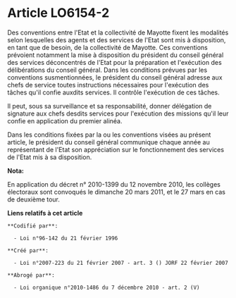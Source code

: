 # Article LO6154-2

Des conventions entre l'Etat et la collectivité de Mayotte fixent les modalités selon lesquelles des agents et des services
de l'Etat sont mis à disposition, en tant que de besoin, de la collectivité de Mayotte. Ces conventions prévoient notamment
la mise à disposition du président du conseil général des services déconcentrés de l'Etat pour la préparation et l'exécution
des délibérations du conseil général. Dans les conditions prévues par les conventions susmentionnées, le président du conseil
général adresse aux chefs de service toutes instructions nécessaires pour l'exécution des tâches qu'il confie auxdits
services. Il contrôle l'exécution de ces tâches.

Il peut, sous sa surveillance et sa responsabilité, donner délégation de signature aux chefs desdits services pour
l'exécution des missions qu'il leur confie en application du premier alinéa.

Dans les conditions fixées par la ou les conventions visées au présent article, le président du conseil général communique
chaque année au représentant de l'Etat son appréciation sur le fonctionnement des services de l'Etat mis à sa disposition.

**Nota:**

En application du décret n° 2010-1399 du 12 novembre 2010, les collèges électoraux sont convoqués le dimanche 20 mars 2011,
et le 27 mars en cas de deuxième tour.

**Liens relatifs à cet article**

	**Codifié par**:

	  - Loi n°96-142 du 21 février 1996

	**Créé par**:

	  - Loi n°2007-223 du 21 février 2007 - art. 3 () JORF 22 février 2007

	**Abrogé par**:

	  - Loi organique n°2010-1486 du 7 décembre 2010 - art. 2 (V)
